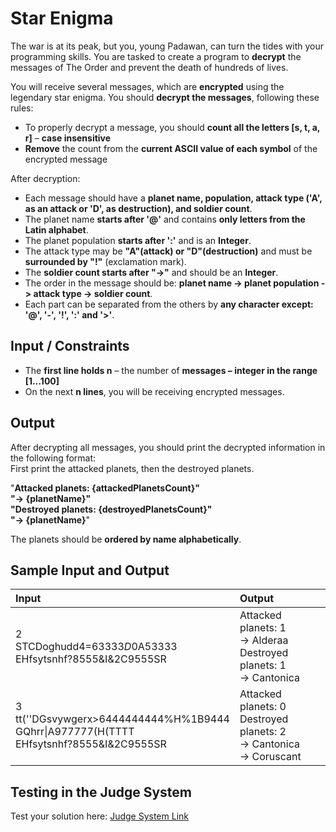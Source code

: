 # Star Enigma  
  
The war is at its peak, but you, young Padawan, can turn the tides with your programming skills. 
You are tasked to create a program to **decrypt** the messages of The Order and prevent the death of hundreds of lives.  

You will receive several messages, which are **encrypted** using the legendary star enigma. You should **decrypt the messages**, following these rules:  

- To properly decrypt a message, you should **count all the letters [s, t, a, r]** – **case insensitive**  
- **Remove** the count from the **current ASCII value of each symbol** of the encrypted message

After decryption:  

- Each message should have a **planet name, population, attack type ('A', as an attack or 'D', as destruction), and soldier count**.  
- The planet name **starts after '@'** and contains **only letters from the Latin alphabet**.  
- The planet population **starts after ':'** and is an **Integer**.  
- The attack type may be **"A"(attack) or "D"(destruction)** and must be **surrounded by "!"** (exclamation mark).  
- The **soldier count starts after "->"** and should be an **Integer**.  
- The order in the message should be: **planet name -> planet population -> attack type -> soldier count**. 
- Each part can be separated from the others by **any character except: '@', '-', '!', ':' and '>'**.
  
## Input / Constraints  

 - The **first line holds n** – the number of **messages – integer in the range [1…100]**
 - On the next **n lines**, you will be receiving encrypted messages.
  
## Output  

After decrypting all messages, you should print the decrypted information in the following format:  
First print the attacked planets, then the destroyed planets.  

"**Attacked planets: {attackedPlanetsCount}"  
"-> {planetName}"  
"Destroyed planets: {destroyedPlanetsCount}"  
"-> {planetName}**"  

The planets should be **ordered by name alphabetically**.

## Sample Input and Output  
    
| **Input** | **Output** |  
| :--- | :--- | 
| 2<br> STCDoghudd4=63333$D$0A53333<br> EHfsytsnhf?8555&I&2C9555SR | Attacked planets: 1<br> -> Alderaa<br> Destroyed planets: 1<br> -> Cantonica |
| 3<br> tt(''DGsvywgerx>6444444444%H%1B9444<br> GQhrr\|A977777(H(TTTT<br> EHfsytsnhf?8555&I&2C9555SR | Attacked planets: 0<br> Destroyed planets: 2<br> -> Cantonica<br> -> Coruscant |

## Testing in the Judge System  
    
Test your solution here: [Judge System Link](https://judge.softuni.org/Contests/Compete/Index/1668#3)
